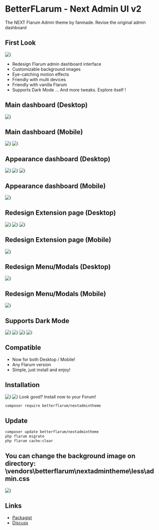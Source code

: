
# BetterFLarum - Next Admin UI v2
The NEXT Flarum Admin theme by fanmade. Revise the original admin dashboard

## First Look
![i](https://i.imgur.com/kRekGhO.png)


- Redesign Flarum admin dashboard interface
- Customizable background images
- Eye-catching motion effects
- Friendly with multi devices
- Friendly with vanilla Flarum 
- Supports Dark Mode
...
And more tweaks. Explore itself !

## Main dashboard (Desktop)
![i](https://i.imgur.com/kRekGhO.png)
## Main dashboard (Mobile)
![i](https://i.imgur.com/7VJ38GA.jpeg)
![i](https://i.imgur.com/kOSed5z.jpeg)

## Appearance dashboard (Desktop)
![i](https://i.imgur.com/gERiyrO.png)
![i](https://i.imgur.com/oodNNx7.png)
![i](https://i.imgur.com/LBFwOj1.png)
## Appearance dashboard (Mobile)
![i](https://i.imgur.com/MoxQMd6.jpeg)


## Redesign Extension page (Desktop)
![i](https://i.imgur.com/So92eBj.png)
![i](https://i.imgur.com/cnGCZX9.png)
![i](https://i.imgur.com/roEL9gg.png)
## Redesign Extension page (Mobile)
![i](https://i.imgur.com/EYPG0FY.jpeg)


## Redesign Menu/Modals (Desktop)
![i](https://i.imgur.com/jDVoPQ4.png)
## Redesign Menu/Modals (Mobile)
![i](https://i.imgur.com/j2Rgb40.jpeg)


## Supports Dark Mode
![i](https://i.imgur.com/mXBM2bQ.png)
![i](https://i.imgur.com/VzbwFS2.png)
![i](https://i.imgur.com/oOolXA8.png)
![i](https://i.imgur.com/Qc5my3b.png)


## Compatible
- Now for both Desktop / Mobile!
- Any Flarum version
- Simple, just install and enjoy!


## Installation
![i](https://i.imgur.com/kRekGhO.png)
![i](https://i.imgur.com/7VJ38GA.jpeg)
Look good? Install now to your Forum!

```sh
composer require betterflarum/nextadmintheme
```

## Update

```sh
composer update betterflarum/nextadmintheme
php flarum migrate
php flarum cache:clear
```

## You can change the background image on directory: \vendors\betterflarum\nextadmintheme\less\admin.css
![i](https://i.imgur.com/Ykg8FOm.png)


## Links
- [Packagist](https://packagist.org/packages/betterflarum/nextadmintheme)
- [Discuss](https://discuss.flarum.org/d/33572-next-admin-ui)

